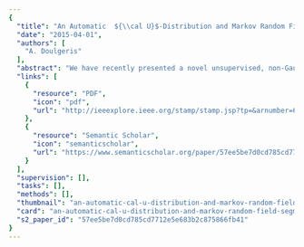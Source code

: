 ```yaml
---
{
  "title": "An Automatic  ${\\cal U}$-Distribution and Markov Random Field Segmentation Algorithm for PolSAR Images",
  "date": "2015-04-01",
  "authors": [
    "A. Doulgeris"
  ],
  "abstract": "We have recently presented a novel unsupervised, non-Gaussian, and contextual clustering algorithm for segmentation of polarimetric synthetic aperture radar (PolSAR) images. This represents one of the most advanced PolSAR unsupervised statistical segmentation algorithms and uses the doubly flexible two-parameter U-distribution model for the PolSAR statistics and includes a Markov random field (MRF) approach for contextual smoothing. A goodness-of-fit testing stage adds a statistically rigorous approach to determine the significant number of classes. The fully automatic algorithm was demonstrated with good results for both simulated and real data sets. This paper discusses a rethinking of the overall strategy and leads to some simplifications. The primary issue was that the MRF optimization depends on the number of classes and did not behave well under the split-and-merge environment. We explain the reasons behind a separation of the cluster evaluation from the contextual smoothing and a modified rationale for the adaptive number of classes. Both aspects have simplified the overall algorithm while maintaining good visual results.",
  "links": [
    {
      "resource": "PDF",
      "icon": "pdf",
      "url": "http://ieeexplore.ieee.org/stamp/stamp.jsp?tp=&arnumber=6891291"
    },
    {
      "resource": "Semantic Scholar",
      "icon": "semanticscholar",
      "url": "https://www.semanticscholar.org/paper/57ee5be7d0cd785cd7712e5e683b2c875866fb41"
    }
  ],
  "supervision": [],
  "tasks": [],
  "methods": [],
  "thumbnail": "an-automatic-cal-u-distribution-and-markov-random-field-segmentation-algorithm-for-pol-sar-images-thumb.jpg",
  "card": "an-automatic-cal-u-distribution-and-markov-random-field-segmentation-algorithm-for-pol-sar-images-card.jpg",
  "s2_paper_id": "57ee5be7d0cd785cd7712e5e683b2c875866fb41"
}
---
```


